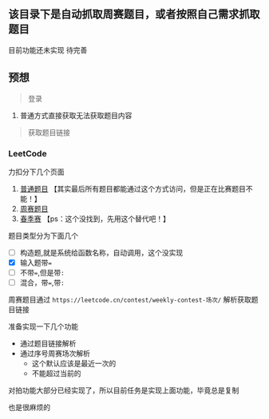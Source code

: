 ## 该目录下是自动抓取周赛题目，或者按照自己需求抓取题目

目前功能还未实现 待完善

## 预想

> 登录
   1. 普通方式直接获取无法获取题目内容
> 获取题目链接

### LeetCode



力扣分下几个页面

1. [普通题目](https://leetcode.cn/submissions/detail/508510608/) 【其实最后所有题目都能通过这个方式访问，但是正在比赛题目不能！】
2. [周赛题目](https://leetcode.cn/contest/weekly-contest-387/problems/count-submatrices-with-top-left-element-and-sum-less-than-k/)
3. [春季赛](https://leetcode.cn/contest/) 【ps：这个没找到，先用这个替代吧！】

题目类型分为下面几个
- [ ] 构造题,就是系统给函数名称，自动调用，这个没实现
- [x] 输入题带`=` 
- [ ]  不带`=`,但是带`:` 
- [ ]  混合，带`=`,带`:`

周赛题目通过
`https://leetcode.cn/contest/weekly-contest-场次/` 解析获取题目链接



准备实现一下几个功能
 - 通过题目链接解析
 - 通过序号周赛场次解析
   - 这个默认应该是最近一次的
   - 不能超过当前的


对拍功能大部分已经实现了，所以目前任务是实现上面功能，毕竟总是复制

也是很麻烦的